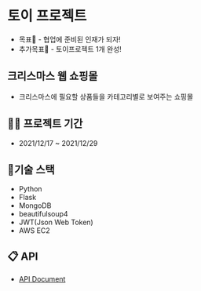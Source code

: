 
<!-- 서비스 간략설명  -->

# 토이 프로젝트
- 목표🐇 - 협업에 준비된 인재가 되자!
- 추가목표🐧 - 토이프로젝트 1개 완성!

## 크리스마스 웹 쇼핑몰 
- 크리스마스에 필요할 상품들을 카테고리별로 보여주는 쇼핑몰


## 👨‍💻 프로젝트 기간 
- 2021/12/17 ~ 2021/12/29


## 🔨기술 스택
- Python
- Flask
- MongoDB
- beautifulsoup4
- JWT(Json Web Token)
- AWS EC2

## 📋 API 
- [API Document](./REST%20API.md)


